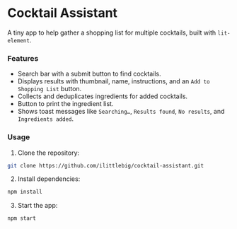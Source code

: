 # Cocktail Assistant
A tiny app to help gather a shopping list for multiple cocktails, built with `lit-element`.

### Features
- Search bar with a submit button to find cocktails.
- Displays results with thumbnail, name, instructions, and an `Add to Shopping List` button.
- Collects and deduplicates ingredients for added cocktails.
- Button to print the ingredient list.
- Shows toast messages like `Searching…`, `Results found`, `No results`, and `Ingredients added`.

### Usage
1. Clone the repository:
```bash
git clone https://github.com/ilittlebig/cocktail-assistant.git
```
2. Install dependencies:
```bash
npm install
```
3. Start the app:
```bash
npm start
```
